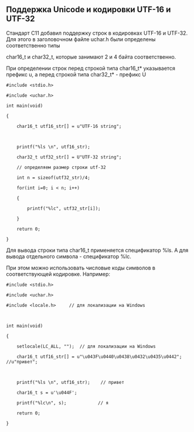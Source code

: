## Поддержка Unicode и кодировки UTF-16 и UTF-32

Стандарт C11 добавил поддержку строк в кодировках UTF-16 и UTF-32. Для этого в заголовочном файле uchar.h были определены соответственно типы 

char16_t и char32_t, которые занимают 2 и 4 байта соответственно.

При определении строк перед строкой типа char16_t* указывается префикс u, а перед строкой типа char32_t* - префикс U

```
#include <stdio.h>

#include <uchar.h>

int main(void)

{

	char16_t utf16_str[] = u"UTF-16 string";

	

	printf("%ls \n", utf16_str);

 	char32_t utf32_str[] = U"UTF-32 string";

	// определяем размер строки utf-32

	int n = sizeof(utf32_str)/4;

	for(int i=0; i < n; i++)

	{

		printf("%lc", utf32_str[i]);

	}

	return 0;

}
```

Для вывода строки типа char16_t применяется спецификатор %ls. А для вывода отдельного символа - спецификатор %lc.

При этом можно использовать числовые коды символов в соответствующей кодировке. Например:

```
#include <stdio.h>

#include <uchar.h>

#include <locale.h>     // для локализации на Windows

 

int main(void)

{

    setlocale(LC_ALL, "");  // для локализации на Windows

    char16_t utf16_str[] = u"\u043F\u0440\u0438\u0432\u0435\u0442"; //u"привет";

     

    printf("%ls \n", utf16_str);    // привет

    char16_t s = u'\u044F';

    printf("%lc\n", s);            // я

    return 0;

}

